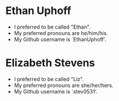 # Ethan Uphoff

* I preferred to be called "Ethan".
* My preferred pronouns are he/him/his.
* My Github username is `EthanUphoff'.

# Elizabeth Stevens

* I preferred to be called "Liz".
* My preferred pronouns are she/her/hers.
* My Github username is `stev0531'.